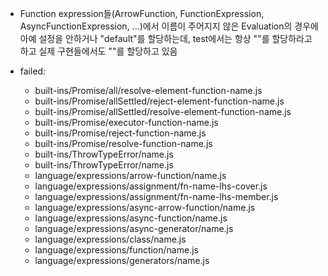 - Function expression들(ArrowFunction, FunctionExpression, AsyncFunctionExpression,
  ...)에서 이름이 주어지지 않은 Evaluation의 경우에 아예 설정을 안하거나 "default"를
  할당하는데, test에서는 항상 ""를 할당하라고 하고 실제 구현들에서도 ""를 할당하고
  있음

- failed:
  - built-ins/Promise/all/resolve-element-function-name.js
  - built-ins/Promise/allSettled/reject-element-function-name.js
  - built-ins/Promise/allSettled/resolve-element-function-name.js
  - built-ins/Promise/executor-function-name.js
  - built-ins/Promise/reject-function-name.js
  - built-ins/Promise/resolve-function-name.js
  - built-ins/ThrowTypeError/name.js
  - built-ins/ThrowTypeError/name.js
  - language/expressions/arrow-function/name.js
  - language/expressions/assignment/fn-name-lhs-cover.js
  - language/expressions/assignment/fn-name-lhs-member.js
  - language/expressions/async-arrow-function/name.js
  - language/expressions/async-function/name.js
  - language/expressions/async-generator/name.js
  - language/expressions/class/name.js
  - language/expressions/function/name.js
  - language/expressions/generators/name.js
